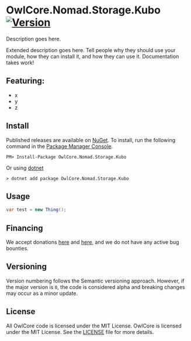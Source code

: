 # OwlCore.Nomad.Storage.Kubo [![Version](https://img.shields.io/nuget/v/OwlCore.Nomad.Storage.Kubo.svg)](https://www.nuget.org/packages/OwlCore.Nomad.Storage.Kubo)

Description goes here.

Extended description goes here. Tell people why they should use your module, how they can install it, and how they can use it. Documentation takes work!

## 

## Featuring:
- x
- y
- z

## Install

Published releases are available on [NuGet](https://www.nuget.org/packages/OwlCore.Nomad.Storage.Kubo). To install, run the following command in the [Package Manager Console](https://docs.nuget.org/docs/start-here/using-the-package-manager-console).

    PM> Install-Package OwlCore.Nomad.Storage.Kubo
    
Or using [dotnet](https://docs.microsoft.com/en-us/dotnet/core/tools/dotnet)

    > dotnet add package OwlCore.Nomad.Storage.Kubo

## Usage

```cs
var test = new Thing();
```

## Financing

We accept donations [here](https://github.com/sponsors/Arlodotexe) and [here](https://www.patreon.com/arlodotexe), and we do not have any active bug bounties.

## Versioning

Version numbering follows the Semantic versioning approach. However, if the major version is `0`, the code is considered alpha and breaking changes may occur as a minor update.

## License

All OwlCore code is licensed under the MIT License. OwlCore is licensed under the MIT License. See the [LICENSE](./src/LICENSE.txt) file for more details.
